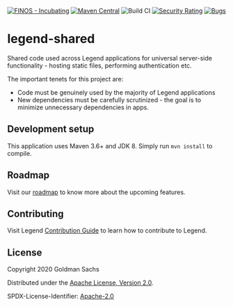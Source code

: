 [![FINOS - Incubating](https://cdn.jsdelivr.net/gh/finos/contrib-toolbox@master/images/badge-incubating.svg)](https://finosfoundation.atlassian.net/wiki/display/FINOS/Incubating)
[![Maven Central](https://img.shields.io/maven-central/v/org.finos.legend.shared/legend-shared-server.svg)](https://central.sonatype.com/search?smo=true&q=legend-shared)
![Build CI](https://github.com/finos/legend-shared/workflows/Build%20CI/badge.svg)
[![Security Rating](https://sonarcloud.io/api/project_badges/measure?project=legend-shared&metric=security_rating&token=4c3f5479f7a32d754c947207987569fc14c7bba9)](https://sonarcloud.io/dashboard?id=legend-shared)
[![Bugs](https://sonarcloud.io/api/project_badges/measure?project=legend-shared&metric=bugs&token=4c3f5479f7a32d754c947207987569fc14c7bba9)](https://sonarcloud.io/dashboard?id=legend-shared)

# legend-shared

Shared code used across Legend applications for universal server-side functionality - hosting static files, performing authentication etc.

The important tenets for this project are:
* Code must be genuinely used by the majority of Legend applications
* New dependencies must be carefully scrutinized - the goal is to minimize unnecessary dependencies in apps.

## Development setup

This application uses Maven 3.6+ and JDK 8. Simply run `mvn install` to compile.

## Roadmap

Visit our [roadmap](https://github.com/finos/legend#roadmap) to know more about the upcoming features.

## Contributing

Visit Legend [Contribution Guide](https://github.com/finos/legend/blob/master/CONTRIBUTING.md) to learn how to contribute to Legend.


## License

Copyright 2020 Goldman Sachs

Distributed under the [Apache License, Version 2.0](http://www.apache.org/licenses/LICENSE-2.0).

SPDX-License-Identifier: [Apache-2.0](https://spdx.org/licenses/Apache-2.0)
